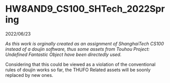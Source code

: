 # HW8AND9_CS100_SHTech_2022Spring

2022/06/23

*As this work is orginally created as an assignment of ShanghaiTech CS100 instead of a doujin software, thus some assets from Touhou Project: Undefined Fantastic Object have been directedly used.*


Considering that this could be viewed as a violation of the conventional rules of doujin works so far, 
the THUFO Related assets will be soonly replaced by new ones.